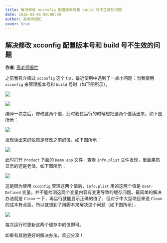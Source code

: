```yaml
---
title: 解决修改 xcconfig 配置版本号和 build 号不生效的问题
date: 2018-03-01 00:00:00
author: 高老师很忙
cover: true
---
```


解决修改 xcconfig 配置版本号和 build 号不生效的问题
-------
**作者**: [高老师很忙](https://weibo.com/517082456)

之前我有介绍过 `xcconfig` 这个 tip，最近使用中遇到了一点小问题：当我使用 `xcconfig` 来管理版本号和 `build` 号时（如下图所示），

![](https://github.com/iOS-Tips/iOS-tech-set/blob/master/images/2018/03/5-1.jpg?raw=true)

![](https://github.com/iOS-Tips/iOS-tech-set/blob/master/images/2018/03/5-2.jpg?raw=true)

编译一次之后，修改这两个值，此时我在运行的时候想把这两个值读出来，如下图所示：

![](https://github.com/iOS-Tips/iOS-tech-set/blob/master/images/2018/03/5-3.jpg?raw=true)

发现读出来的依然是修改之前的值，如下图所示：

![](https://github.com/iOS-Tips/iOS-tech-set/blob/master/images/2018/03/5-4.jpg?raw=true)

此时打开 `Product` 下面的 `Demo.app` 文件，查看 `Info.plist` 文件发现，里面果然显示的还是老值，如下图所示：

![](https://github.com/iOS-Tips/iOS-tech-set/blob/master/images/2018/03/5-5.jpg?raw=true)

这是因为使用 `xcconfig` 管理这两个值后，`Info.plist` 用的这两个值是 `User-Defined` 变量，并不能检测这两个变量内容有变更导致的缓存问题。最简单的解决办法就是 `Clean` 一下，再运行就能显示正确的值了，但对于中大型项目来说 `Clean` 的成本有点高，所以就想到了用脚本来解决这个问题（如下图所示），

![](https://github.com/iOS-Tips/iOS-tech-set/blob/master/images/2018/03/5-6.jpg?raw=true)

每次运行时更新这两个缓存中的值即可。

如果有其他更好的解决办法，欢迎分享！
